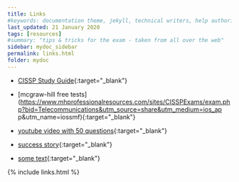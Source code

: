 ```yaml
---
title: Links
#keywords: documentation theme, jekyll, technical writers, help authoring tools, hat replacements
last_updated: 21 January 2020
tags: [resources]
#summary: "tips & tricks for the exam - taken from all over the web"
sidebar: mydoc_sidebar
permalink: links.html
folder: mydoc
---
```



- [CISSP Study Guide](https://simonowens157.gitlab.io/cissp/){:target="_blank"}

- [mcgraw-hill free tests](https://www.mhprofessionalresources.com/sites/CISSPExams/exam.php?bid=Telecommunications&utm_source=share&utm_medium=ios_ap
p&utm_name=iossmf){:target="_blank"}

- [youtube video with 50 questions](https://www.youtube.com/watch?v=-21VY4IDzew&feature=youtu.be&utm_source=share&utm_medium=ios_app&utm_name=iossmf){:target="_blank"}


- [success story](https://satiex.net/2019/10/25/certified-information-systems-security-professional/){:target="_blank"}
- [some text](https://luc.desfosses.fr/CISSP/){:target="_blank"}


{% include links.html %}
